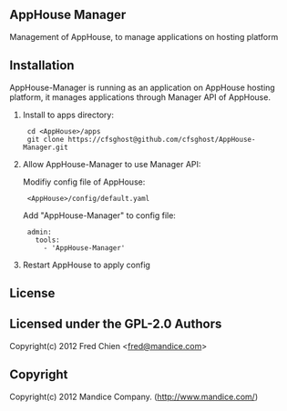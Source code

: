 AppHouse Manager
---
Management of AppHouse, to manage applications on hosting platform

Installation
-
AppHouse-Manager is running as an application on AppHouse hosting platform, it manages applications through Manager API of AppHouse.

1. Install to apps directory:

        cd <AppHouse>/apps
        git clone https://cfsghost@github.com/cfsghost/AppHouse-Manager.git

2. Allow AppHouse-Manager to use Manager API:

    Modifiy config file of AppHouse:

        <AppHouse>/config/default.yaml

    Add "AppHouse-Manager" to config file:

        admin:
          tools:
            - 'AppHouse-Manager'

3. Restart AppHouse to apply config

License
-
Licensed under the GPL-2.0
Authors
-
Copyright(c) 2012 Fred Chien <<fred@mandice.com>>

Copyright
-
Copyright(c) 2012 Mandice Company. (http://www.mandice.com/)